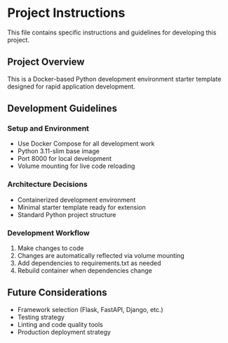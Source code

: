 # Project Instructions

This file contains specific instructions and guidelines for developing this project.

## Project Overview

This is a Docker-based Python development environment starter template designed for rapid application development.

## Development Guidelines

### Setup and Environment
- Use Docker Compose for all development work
- Python 3.11-slim base image
- Port 8000 for local development
- Volume mounting for live code reloading

### Architecture Decisions
- Containerized development environment
- Minimal starter template ready for extension
- Standard Python project structure

### Development Workflow
1. Make changes to code
2. Changes are automatically reflected via volume mounting
3. Add dependencies to requirements.txt as needed
4. Rebuild container when dependencies change

## Future Considerations
- Framework selection (Flask, FastAPI, Django, etc.)
- Testing strategy
- Linting and code quality tools
- Production deployment strategy